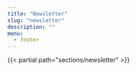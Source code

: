 ```yaml
---
title: "Newsletter"
slug: "newsletter"
description: ""
menu:
  - footer
---
```


{{< partial path="sections/newsletter" >}}
